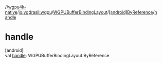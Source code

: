 //[wgpu4k-native](../../../../index.md)/[io.ygdrasil.wgpu](../../index.md)/[WGPUBufferBindingLayout](../index.md)/[[android]ByReference](index.md)/[handle](handle.md)

# handle

[android]\
val [handle](handle.md): WGPUBufferBindingLayout.ByReference